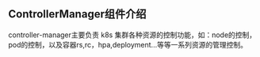 ## ControllerManager组件介绍
controller-manager主要负责 k8s 集群各种资源的控制功能，如：node的控制，pod的控制，以及容器rs,rc，hpa,deployment...等等一系列资源的管理控制。